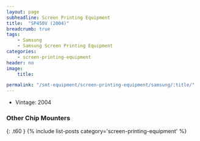 ```yaml
---
layout: page
subheadline: Screen Printing Equipment
title:  "SP450V (2004)"
breadcrumb: true
tags:
    - Samsung
    - Samsung Screen Printing Equipment
categories:
    - screen-printing-equipment
header: no
image:
    title:

permalink: "/smt-equipment/screen-printing-equipment/samsung/:title/"
---
```


- Vintage: 2004


### Other Chip Mounters ###
{: .t60 }
{% include list-posts category='screen-printing-equipment' %}
